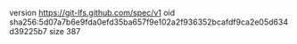 version https://git-lfs.github.com/spec/v1
oid sha256:5d07a7b6e9fda0efd35ba657f9e102a2f936352bcafdf9ca2e05d634d39225b7
size 387
